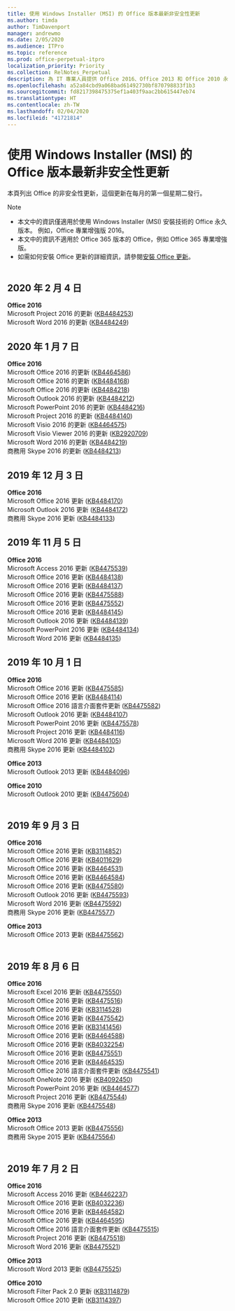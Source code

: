 ```yaml
---
title: 使用 Windows Installer (MSI) 的 Office 版本最新非安全性更新
ms.author: timda
author: TimDavenport
manager: andrewmo
ms.date: 2/05/2020
ms.audience: ITPro
ms.topic: reference
ms.prod: office-perpetual-itpro
localization_priority: Priority
ms.collection: RelNotes_Perpetual
description: 為 IT 專業人員提供 Office 2016、Office 2013 和 Office 2010 永久版本的最新非安全性更新資訊連結
ms.openlocfilehash: a52a84cbd9a068bad61492730bf870798833f1b3
ms.sourcegitcommit: fd8217398475375ef1a403f9aac2bb615447eb74
ms.translationtype: HT
ms.contentlocale: zh-TW
ms.lasthandoff: 02/04/2020
ms.locfileid: "41721814"
---
```

# <a name="latest-non-security-updates-for-versions-of-office-that-use-windows-installer-msi"></a>使用 Windows Installer (MSI) 的 Office 版本最新非安全性更新

本頁列出 Office 的非安全性更新，這個更新在每月的第一個星期二發行。

> [!NOTE]
> - 本文中的資訊僅適用於使用 Windows Installer (MSI) 安裝技術的 Office 永久版本。 例如，Office 專業增強版 2016。
> - 本文中的資訊不適用於 Office 365 版本的 Office，例如 Office 365 專業增強版。
> - 如需如何安裝 Office 更新的詳細資訊，請參閱[安裝 Office 更新](https://support.office.com/article/2ab296f3-7f03-43a2-8e50-46de917611c5)。
<br/><br/>

## <a name="february-4-2020"></a>2020 年 2 月 4 日

**Office 2016**<br/>
Microsoft Project 2016 的更新 ([KB4484253](https://support.microsoft.com/help/4484253)) <br/>
Microsoft Word 2016 的更新 ([KB4484249](https://support.microsoft.com/help/4484249)) <br/>

## <a name="january-7-2020"></a>2020 年 1 月 7 日

**Office 2016**<br/>
Microsoft Office 2016 的更新 ([KB4464586](https://support.microsoft.com/help/4464586)) <br/>
Microsoft Office 2016 的更新 ([KB4484168](https://support.microsoft.com/help/4484168)) <br/>
Microsoft Office 2016 的更新 ([KB4484218](https://support.microsoft.com/help/4484218)) <br/>
Microsoft Outlook 2016 的更新 ([KB4484212](https://support.microsoft.com/help/4484212)) <br/>
Microsoft PowerPoint 2016 的更新 ([KB4484216](https://support.microsoft.com/help/4484216)) <br/>
Microsoft Project 2016 的更新 ([KB4484140](https://support.microsoft.com/help/4484140)) <br/>
Microsoft Visio 2016 的更新 ([KB4464575](https://support.microsoft.com/help/4464575)) <br/>
Microsoft Visio Viewer 2016 的更新 ([KB2920709](https://support.microsoft.com/help/2920709)) <br/>
Microsoft Word 2016 的更新 ([KB4484219](https://support.microsoft.com/help/4484219)) <br/>
商務用 Skype 2016 的更新 ([KB4484213](https://support.microsoft.com/help/4484213)) <br/>


## <a name="december-3-2019"></a>2019 年 12 月 3 日

**Office 2016**<br/>
Microsoft Office 2016 更新 ([KB4484170](https://support.microsoft.com/help/4484170)) <br/>
Microsoft Outlook 2016 更新 ([KB4484172](https://support.microsoft.com/help/4484172)) <br/>
商務用 Skype 2016 更新 ([KB4484133](https://support.microsoft.com/help/4484133)) <br/>

## <a name="november-5-2019"></a>2019 年 11 月 5 日

**Office 2016**<br/>
Microsoft Access 2016 更新 ([KB4475539](https://support.microsoft.com/help/4475539)) <br/>
Microsoft Office 2016 更新 ([KB4484138](https://support.microsoft.com/help/4484138)) <br/>
Microsoft Office 2016 更新 ([KB4484137](https://support.microsoft.com/help/4484137)) <br/>
Microsoft Office 2016 更新 ([KB4475588](https://support.microsoft.com/help/4475588)) <br/>
Microsoft Office 2016 更新 ([KB4475552](https://support.microsoft.com/help/4475552)) <br/>
Microsoft Office 2016 更新 ([KB4484145](https://support.microsoft.com/help/4484145)) <br/>
Microsoft Outlook 2016 更新 ([KB4484139](https://support.microsoft.com/help/4484139)) <br/>
Microsoft PowerPoint 2016 更新 ([KB4484134](https://support.microsoft.com/help/4484134)) <br/>
Microsoft Word 2016 更新 ([KB4484135](https://support.microsoft.com/help/4484135)) <br/>

## <a name="october-1-2019"></a>2019 年 10 月 1 日

**Office 2016**<br/>
Microsoft Office 2016 更新 ([KB4475585](https://support.microsoft.com/help/4475585)) <br/> Microsoft Office 2016 更新 ([KB4484114](https://support.microsoft.com/help/4484114)) <br/>
Microsoft Office 2016 語言介面套件更新 ([KB4475582](https://support.microsoft.com/help/4475582))<br/>
Microsoft Outlook 2016 更新 ([KB4484107](https://support.microsoft.com/help/4484107)) <br/>
Microsoft PowerPoint 2016 更新 ([KB4475578](https://support.microsoft.com/help/4475578)) <br/>
Microsoft Project 2016 更新 ([KB4484116](https://support.microsoft.com/help/4484116)) <br/>
Microsoft Word 2016 更新 ([KB4484105](https://support.microsoft.com/help/4484105)) <br/>
商務用 Skype 2016 更新 ([KB4484102](https://support.microsoft.com/help/4484102)) <br/>

**Office 2013**<br/>
Microsoft Outlook 2013 更新 ([KB4484096](https://support.microsoft.com/help/4484096))<br/>

**Office 2010**<br/>
Microsoft Outlook 2010 更新 ([KB4475604](https://support.microsoft.com/help/4475604))<br/><br/>

## <a name="september-3-2019"></a>2019 年 9 月 3 日

**Office 2016**<br/>
Microsoft Office 2016 更新 ([KB3114852](https://support.microsoft.com/help/3114852))<br/>
Microsoft Office 2016 更新 ([KB4011629](https://support.microsoft.com/help/4011629))<br/>
Microsoft Office 2016 更新 ([KB4464531](https://support.microsoft.com/help/4464531))<br/>
Microsoft Office 2016 更新 ([KB4464584](https://support.microsoft.com/help/4464584))<br/>
Microsoft Office 2016 更新 ([KB4475580](https://support.microsoft.com/help/4475580))<br/>
Microsoft Outlook 2016 更新 ([KB4475593](https://support.microsoft.com/help/4475593))<br/>
Microsoft Word 2016 更新 ([KB4475592](https://support.microsoft.com/help/4475592))<br/>
商務用 Skype 2016 更新 ([KB4475577](https://support.microsoft.com/help/4475577))<br/>

**Office 2013**<br/>
Microsoft Office 2013 更新 ([KB4475562](https://support.microsoft.com/help/4475562))<br/><br/>



## <a name="august-6-2019"></a>2019 年 8 月 6 日

**Office 2016**<br/>
Microsoft Excel 2016 更新 ([KB4475550](https://support.microsoft.com/help/4475550))<br/>
Microsoft Office 2016 更新 ([KB4475516](https://support.microsoft.com/help/4475516))<br/>
Microsoft Office 2016 更新 ([KB3114528](https://support.microsoft.com/help/3114528))<br/>
Microsoft Office 2016 更新 ([KB4475542](https://support.microsoft.com/help/4475542))<br/>
Microsoft Office 2016 更新 ([KB3141456](https://support.microsoft.com/help/3141456))<br/>
Microsoft Office 2016 更新 ([KB4464588](https://support.microsoft.com/help/4464588))<br/>
Microsoft Office 2016 更新 ([KB4032254](https://support.microsoft.com/help/4032254))<br/>
Microsoft Office 2016 更新 ([KB4475551](https://support.microsoft.com/help/4475551))<br/>
Microsoft Office 2016 更新 ([KB4464535](https://support.microsoft.com/help/4464535))<br/>
Microsoft Office 2016 語言介面套件更新 ([KB4475541](https://support.microsoft.com/help/4475541))<br/>
Microsoft OneNote 2016 更新 ([KB4092450](https://support.microsoft.com/help/4092450))<br/>
Microsoft PowerPoint 2016 更新 ([KB4464577](https://support.microsoft.com/help/4464577))<br/>
Microsoft Project 2016 更新 ([KB4475544](https://support.microsoft.com/help/4475544))<br/>
商務用 Skype 2016 更新 ([KB4475548](https://support.microsoft.com/help/4475548))<br/>

**Office 2013**<br/>
Microsoft Office 2013 更新 ([KB4475556](https://support.microsoft.com/help/4475556))<br/>
商務用 Skype 2015 更新 ([KB4475564](https://support.microsoft.com/help/4475564))<br/><br/>



## <a name="july-2-2019"></a>2019 年 7 月 2 日

**Office 2016**<br/>
Microsoft Access 2016 更新 ([KB4462237](https://support.microsoft.com/help/4462237))<br/>
Microsoft Office 2016 更新 ([KB4032236](https://support.microsoft.com/help/4032236))<br/>
Microsoft Office 2016 更新 ([KB4464582](https://support.microsoft.com/help/4464582))<br/>
Microsoft Office 2016 更新 ([KB4464595](https://support.microsoft.com/help/4464595))<br/>
Microsoft Office 2016 語言介面套件更新  ([KB4475515](https://support.microsoft.com/help/4475515))<br/>
Microsoft Project 2016 更新 ([KB4475518](https://support.microsoft.com/help/4475518))<br/>
Microsoft Word 2016 更新 ([KB4475521](https://support.microsoft.com/help/4475521))<br/>


**Office 2013**<br/>
Microsoft Word 2013 更新 ([KB4475525](https://support.microsoft.com/help/4475525))<br/>


**Office 2010**<br/>
Microsoft Filter Pack 2.0 更新 ([KB3114879](https://support.microsoft.com/help/3114879))<br/>Microsoft Office 2010 更新 ([KB3114397](https://support.microsoft.com/help/3114397))<br/><br/>

